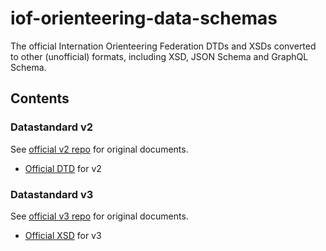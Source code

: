 # iof-orienteering-data-schemas

The official Internation Orienteering Federation DTDs and XSDs converted to other (unofficial) formats, including XSD, JSON Schema and GraphQL Schema.

## Contents

### Datastandard v2

See [official v2 repo](https://github.com/international-orienteering-federation/datastandard-v2) for original documents.

- [Official DTD](./IOFdata.dtd) for v2

### Datastandard v3

See [official v3 repo](https://github.com/international-orienteering-federation/datastandard-v3) for original documents.

- [Official XSD](./IOF.xsd) for v3
